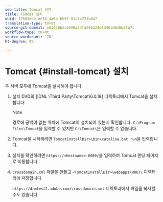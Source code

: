 ```yaml
---
seo-title: Tomcat 설치
title: Tomcat 설치
uuid: f7663eda-ad18-4a6e-bb9f-01c74721b047
translation-type: tm+mt
source-git-commit: ed1430bdcb590a53fa69b324ef340ad636b2fa7c
workflow-type: tm+mt
source-wordcount: '78'
ht-degree: 0%

---
```



# Tomcat {#install-tomcat} 설치

두 서버 모두에 Tomcat을 설치해야 합니다.
1. 설치 DVD의 [!DNL \Third Party\Tomcat\6.0.18\] 디렉토리에서 Tomcat을 설치합니다.

   >[!NOTE]
   >
   >경로에 공백이 없는 위치에 Tomcat이 설치되어 있는지 확인합니다. `C:\Program Files\Tomcat`을 입력할 수 있지만 `C:\Tomcat\`은 입력할 수 없습니다.

1. Tomcat을 시작하려면 `TomcatInstallDir>\bin\catalina.bat run`을 입력합니다.
1. 설치를 확인하려면 `https://<Hostname>:8080/`을 입력하여 Tomcat 랜딩 페이지로 이동합니다.
1. `crossdomain.xml` 파일을 만들고 `<TomcatInstallDir>\webapps\ROOT\` 디렉터리에 저장합니다.

   `https://drmtest2.adobe.com/crossdomain.xml` 디렉토리에서 파일을 복사할 수도 있습니다.

